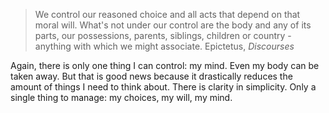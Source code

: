 > We control our reasoned choice and all acts that depend on that moral will. What's not under our control are the body and any of its parts, our possessions, parents, siblings, children or country - anything with which we might associate. Epictetus, _Discourses_



Again, there is only one thing I can control: my mind. Even my body can be taken away.
But that is good news because it drastically reduces the amount of things I need to think about. There is clarity in simplicity.
Only a single thing to manage: my choices, my will, my mind.